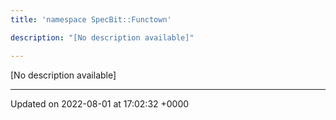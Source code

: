 ```yaml
---
title: 'namespace SpecBit::Functown'

description: "[No description available]"

---
```







[No description available]






-------------------------------

Updated on 2022-08-01 at 17:02:32 +0000